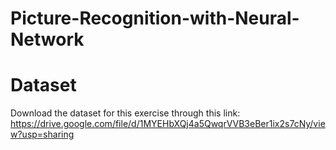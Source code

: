 # Picture-Recognition-with-Neural-Network

# Dataset
Download the dataset for this exercise through this link:
https://drive.google.com/file/d/1MYEHbXQj4a5QwqrVVB3eBer1ix2s7cNy/view?usp=sharing
